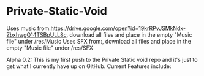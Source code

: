 # Private-Static-Void
Uses music from:https://drive.google.com/open?id=19krRPvJSMkNdx-ZbxhwgQ14TSBpULL8c, download all files and place in the empty "Music file" under /res/Music
Uses SFX from:, download all files and place in the empty "Music file" under /res/SFX

Alpha 0.2:
This is my first push to the Private Static void repo and it's just to get what I currently have up on GitHub.
Current Features include:
